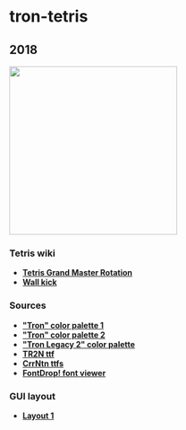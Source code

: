 # tron-tetris
## 2018
<!-- ### ![Tetris](https://user-images.githubusercontent.com/63527442/202892592-9df3aea9-1eee-4713-ae87-1ffd8ad5adc4.JPG) -->
<img src="https://user-images.githubusercontent.com/63527442/202892592-9df3aea9-1eee-4713-ae87-1ffd8ad5adc4.JPG" width=300>


### Tetris wiki
  <ul>
  <li><a href="https://tetris.fandom.com/wiki/TGM_Rotation"><strong>Tetris Grand Master Rotation</strong></a></li>
  <li><a href="https://tetris.fandom.com/wiki/Wall_kick"><strong>Wall kick</strong></a></li>
  </ul>


### Sources
<ul>
<li><a href="https://www.colourlovers.com/palette/969512/Annoy-A-Tron_2.0"><strong>"Tron" color palette 1</strong></a></li>
<li><a href="https://www.colourlovers.com/palette/1526474/Tron"><strong>"Tron" color palette 2</strong></a></li>
<li><a href="https://www.colourlovers.com/palette/1406402/Tron_Legacy_2"><strong>"Tron Legacy 2" color palette</strong></a></li>
<li><a href="https://www.1001fonts.com/tr2n-font.html"><strong>TR2N ttf</strong></a></li>
<li><a href="https://archive.org/download/CrrNtn"><strong>CrrNtn ttfs</strong></a></li>
<li><a href="https://fontdrop.info/#/?darkmode=true"><strong>FontDrop! font viewer</strong></a></li>
</ul>


### GUI layout

<ul> <li><a href="https://www.i.ytimg.com/vi/EZoxteNcYXI/maxresdefault.jpg"><strong>Layout 1</strong></a></li> </ul>
